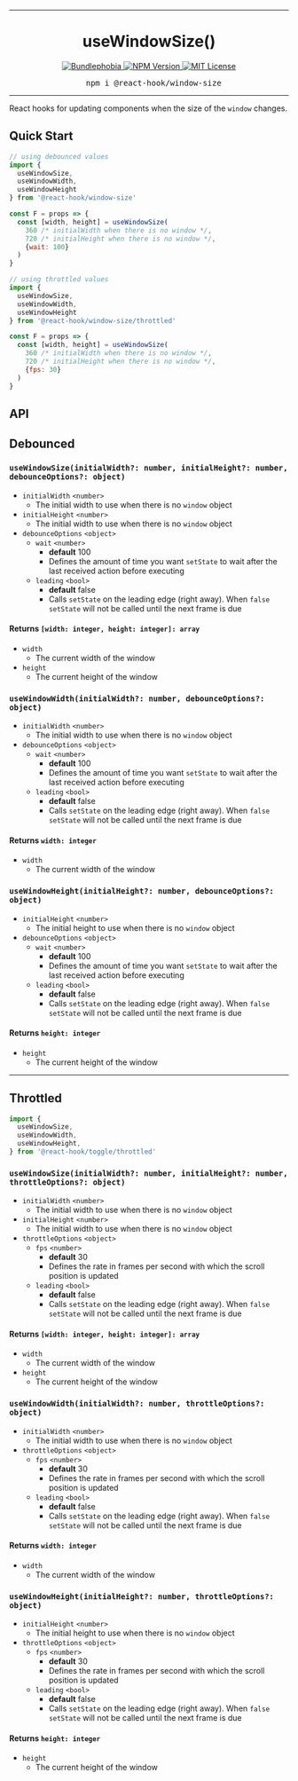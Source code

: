 <hr>
<div align="center">
  <h1 align="center">
    useWindowSize()
  </h1>
</div>

<p align="center">
  <a href="https://bundlephobia.com/result?p=@react-hook/window-size">
    <img alt="Bundlephobia" src="https://img.shields.io/bundlephobia/minzip/@react-hook/window-size?style=for-the-badge&labelColor=24292e">
  </a>
  <!--<a aria-label="Code coverage report" href="https://codecov.io/gh/jaredLunde/react-hook">
    <img alt="Code coverage" src="https://img.shields.io/codecov/c/gh/jaredLunde/react-hook?style=for-the-badge&labelColor=24292e">
  </a>
  <a aria-label="Build status" href="https://travis-ci.org/jaredLunde/react-hook">
    <img alt="Build status" src="https://img.shields.io/travis/jaredLunde/react-hook?style=for-the-badge&labelColor=24292e">
  </a>-->
  <a aria-label="NPM version" href="https://www.npmjs.com/package/@react-hook/window-size">
    <img alt="NPM Version" src="https://img.shields.io/npm/v/@react-hook/window-size?style=for-the-badge&labelColor=24292e">
  </a>
  <a aria-label="License" href="https://jaredlunde.mit-license.org/">
    <img alt="MIT License" src="https://img.shields.io/npm/l/@react-hook/window-size?style=for-the-badge&labelColor=24292e">
  </a>
</p>

<pre align="center">
  npm i @react-hook/window-size
</pre>
<hr>

React hooks for updating components when the size of the `window`
changes.

## Quick Start
```jsx
// using debounced values
import {
  useWindowSize, 
  useWindowWidth, 
  useWindowHeight
} from '@react-hook/window-size'

const F = props => {
  const [width, height] = useWindowSize(
    360 /* initialWidth when there is no window */,
    720 /* initialHeight when there is no window */,
    {wait: 100}
  )
}

// using throttled values
import {
  useWindowSize, 
  useWindowWidth, 
  useWindowHeight
} from '@react-hook/window-size/throttled'

const F = props => {
  const [width, height] = useWindowSize(
    360 /* initialWidth when there is no window */,
    720 /* initialHeight when there is no window */,
    {fps: 30}
  )
}
```

## API

## Debounced
### `useWindowSize(initialWidth?: number, initialHeight?: number, debounceOptions?: object)`
- `initialWidth` `<number>`
  - The initial width to use when there is no `window` object
- `initialHeight` `<number>`
  - The initial width to use when there is no `window` object
- `debounceOptions` `<object>`
  - `wait` `<number>`
    - **default** 100
    - Defines the amount of time you want `setState` to wait after the
      last received action before executing
  - `leading` `<bool>`
    - **default** false
    - Calls `setState` on the leading edge (right away). When `false`
      `setState` will not be called until the next frame is due
  
#### Returns `[width: integer, height: integer]: array`
- `width`
  - The current width of the window
- `height`
  - The current height of the window

### `useWindowWidth(initialWidth?: number, debounceOptions?: object)`
- `initialWidth` `<number>`
  - The initial width to use when there is no `window` object
- `debounceOptions` `<object>`
  - `wait` `<number>`
    - **default** 100
    - Defines the amount of time you want `setState` to wait after the
      last received action before executing
  - `leading` `<bool>`
    - **default** false
    - Calls `setState` on the leading edge (right away). When `false`
      `setState` will not be called until the next frame is due
  
#### Returns `width: integer`
- `width`
  - The current width of the window


### `useWindowHeight(initialHeight?: number, debounceOptions?: object)`
- `initialHeight` `<number>`
  - The initial height to use when there is no `window` object
- `debounceOptions` `<object>`
  - `wait` `<number>`
    - **default** 100
    - Defines the amount of time you want `setState` to wait after the
      last received action before executing
  - `leading` `<bool>`
    - **default** false
    - Calls `setState` on the leading edge (right away). When `false`
      `setState` will not be called until the next frame is due
  
#### Returns `height: integer`
- `height`
  - The current height of the window

----
## Throttled
```js 
import { 
  useWindowSize, 
  useWindowWidth,
  useWindowHeight,
} from '@react-hook/toggle/throttled'
```
### `useWindowSize(initialWidth?: number, initialHeight?: number, throttleOptions?: object)`
- `initialWidth` `<number>`
  - The initial width to use when there is no `window` object
- `initialHeight` `<number>`
  - The initial width to use when there is no `window` object
- `throttleOptions` `<object>`
  - `fps` `<number>`
    - **default** 30
    - Defines the rate in frames per second with which the scroll position
      is updated
  - `leading` `<bool>`
    - **default** false
    - Calls `setState` on the leading edge (right away). When `false`
      `setState` will not be called until the next frame is due
  
#### Returns `[width: integer, height: integer]: array`
- `width`
  - The current width of the window
- `height`
  - The current height of the window

### `useWindowWidth(initialWidth?: number, throttleOptions?: object)`
- `initialWidth` `<number>`
  - The initial width to use when there is no `window` object
- `throttleOptions` `<object>`
  - `fps` `<number>`
    - **default** 30
    - Defines the rate in frames per second with which the scroll position
      is updated
  - `leading` `<bool>`
    - **default** false
    - Calls `setState` on the leading edge (right away). When `false`
      `setState` will not be called until the next frame is due
  
#### Returns `width: integer`
- `width`
  - The current width of the window


### `useWindowHeight(initialHeight?: number, throttleOptions?: object)`
- `initialHeight` `<number>`
  - The initial height to use when there is no `window` object
- `throttleOptions` `<object>`
  - `fps` `<number>`
    - **default** 30
    - Defines the rate in frames per second with which the scroll position
      is updated
  - `leading` `<bool>`
    - **default** false
    - Calls `setState` on the leading edge (right away). When `false`
      `setState` will not be called until the next frame is due
      
#### Returns `height: integer`
- `height`
  - The current height of the window
